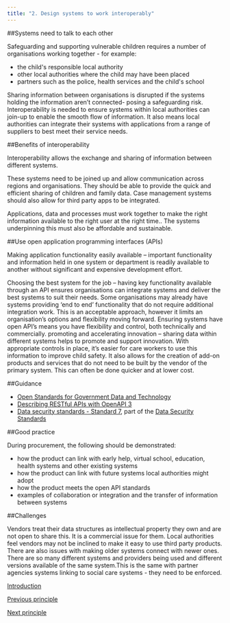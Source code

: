 ```yaml
---
title: "2. Design systems to work interoperably"
---
```


##Systems need to talk to each other

Safeguarding and supporting vulnerable children requires a number of organisations working together - for example: 

* the child's responsible local authority
* other local authorities where the child may have been placed
* partners such as the police, health services and the child's school

Sharing information between organisations is disrupted if the systems holding the information aren’t connected- posing a safeguarding risk. Interoperability is needed to ensure systems within local authorities can join-up to enable the smooth flow of information. It also means local authorities can integrate their systems with applications from a range of suppliers to best meet their service needs.

##Benefits of interoperability

Interoperability allows the exchange and sharing of information between different systems. 

These systems need to be joined up and allow communication across regions and organisations. They should be able to provide the quick and efficient sharing of children and family data. Case management systems should also allow for third party apps to be integrated.

Applications, data and processes must work together to make the right information available to the right user at the right time.. The systems underpinning this must also be affordable and sustainable. 

##Use open application programming interfaces (APIs)

Making application functionality easily available – important functionality and information held in one system or department is readily available to another without significant and expensive development effort.

Choosing the best system for the job – having key functionality available through an API ensures organisations can integrate systems and deliver the best systems to suit their needs. Some organisations may already have systems providing ‘end to end’ functionality that do not require additional integration work. This is an acceptable approach, however it limits an organisation’s options and flexibility moving forward. Ensuring systems have open API’s means you have flexibility and control, both technically and commercially.
promoting and accelerating innovation – sharing data within different systems helps to promote and support innovation. With appropriate controls in place, it’s easier for care workers to use this information to improve child safety. It also allows for the creation of add-on products and services that do not need to be built by the vendor of the primary system. This can often be done quicker and at lower cost.

##Guidance

* [Open Standards for Government Data and Technology](https://www.gov.uk/government/collections/open-standards-for-government-data-and-technology#recommended-open-standards)
* [Describing RESTful APIs with OpenAPI 3](https://www.gov.uk/government/publications/recommended-open-standards-for-government/describing-restful-apis-with-openapi-3)
* [Data security standards - Standard 7](https://www.dsptoolkit.nhs.uk/Help/Attachment/486), part of the [Data Security Standards](https://digital.nhs.uk/about-nhs-digital/our-work/nhs-digital-data-and-technology-standards/framework/beta---data-security-standards)

##Good practice

During procurement, the following should be demonstrated:

* how the product can link with early help, virtual school, education, health systems and other existing systems 
* how the product can link with future systems local authorities might adopt
* how the product meets the open API standards
* examples of collaboration or integration and the transfer of information between systems

##Challenges

Vendors treat their data structures as intellectual property they own and are not open to share this. It is a commercial issue for them. Local authorities feel vendors may not be inclined to make it easy to use third party products. There are also issues with making older systems connect with newer ones. There are so many different systems and providers being used and different versions available of the same system.This is the same with partner agencies systems linking to social care systems - they need to be enforced.

[Introduction](/index)

[Previous principle](/principle-1)

[Next principle](/principle-3)
